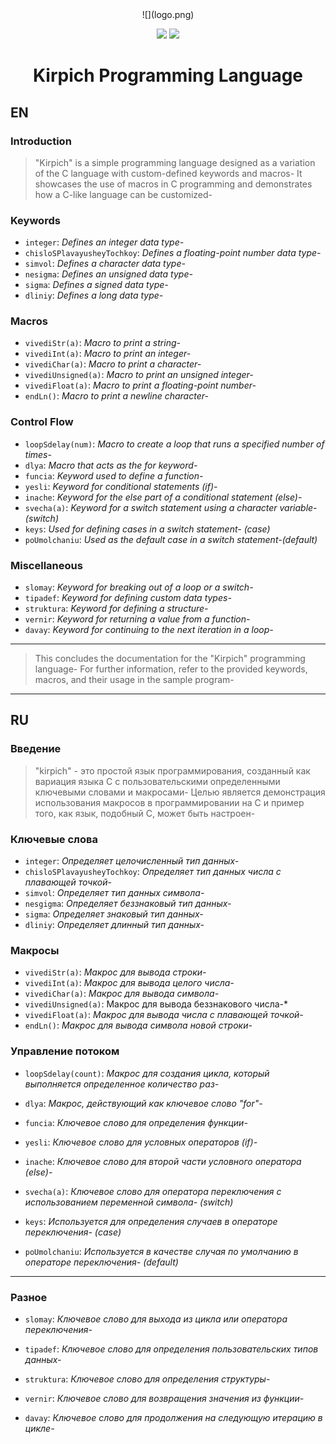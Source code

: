 <center> 
![](logo.png)
</center> 

<center>

[![](https://img-shields-io/badge/Doc-RU-red?style=flat-square&logo=github)](#RU)
[![](https://img-shields-io/badge/Doc-EN-blue?style=flat-square&logo=list)](#EN)


# Kirpich Programming Language
</center>


## EN


### Introduction

>"Kirpich" is a simple programming language designed as a variation of the C language with custom-defined keywords and macros- It showcases the use of macros in C programming and demonstrates how a C-like language can be customized-

### Keywords

- `integer`: *Defines an integer data type-*
- `chisloSPlavayusheyTochkoy`: *Defines a floating-point number data type-*
- `simvol`: *Defines a character data type-*
- `nesigma`: *Defines an unsigned data type-*
- `sigma`: *Defines a signed data type-*
- `dliniy`: *Defines a long data type-*

### Macros

- `vivediStr(a)`: *Macro to print a string-*
- `vivediInt(a)`: *Macro to print an integer-*
- `vivediChar(a)`: *Macro to print a character-*
- `vivediUnsigned(a)`: *Macro to print an unsigned integer-*
- `vivediFloat(a)`: *Macro to print a floating-point number-*
- `endLn()`: *Macro to print a newline character-*

### Control Flow

- `loopSdelay(num)`: *Macro to create a loop that runs a specified number of times-*
- `dlya`: *Macro that acts as the for keyword-*
- `funcia`: *Keyword used to define a function-*
- `yesli`: *Keyword for conditional statements (if)-*
- `inache`: *Keyword for the else part of a conditional statement (else)-*
- `svecha(a)`: *Keyword for a switch statement using a character variable-(switch)*
- `keys`: *Used for defining cases in a switch statement- (case)*
- `poUmolchaniu`: *Used as the default case in a switch statement-(default)*

### Miscellaneous

- `slomay`: *Keyword for breaking out of a loop or a switch-*
- `tipadef`: *Keyword for defining custom data types-*
- `struktura`: *Keyword for defining a structure-*
- `vernir`: *Keyword for returning a value from a function-*
- `davay`: *Keyword for continuing to the next iteration in a loop-*

---
> This concludes the documentation for the "Kirpich" programming language- For further information, refer to the provided keywords, macros, and their usage in the sample program-

---
## RU


### Введение

>"kirpich" - это простой язык программирования, созданный как вариация языка C с пользовательскими определенными ключевыми словами и макросами- Целью является демонстрация использования макросов в программировании на C и пример того, как язык, подобный C, может быть настроен-



### Ключевые слова

- `integer`: *Определяет целочисленный тип данных-*
- `chisloSPlavayusheyTochkoy`: *Определяет тип данных числа с плавающей точкой-*
- `simvol`: *Определяет тип данных символа-*
- `nesgigma`: *Определяет беззнаковый тип данных-*
- `sigma`: *Определяет знаковый тип данных-*
- `dliniy`: *Определяет длинный тип данных-*



### Макросы

- `vivediStr(a)`: *Макрос для вывода строки-*
- `vivediInt(a)`: *Макрос для вывода целого числа-*
- `vivediChar(a)`: *Макрос для вывода символа-*
- `vivediUnsigned(a)`: Макрос для вывода беззнакового числа-*
- `vivediFloat(a)`: *Макрос для вывода числа с плавающей точкой-*
- `endLn()`: *Макрос для вывода символа новой строки-*



### Управление потоком

- `loopSdelay(count)`: *Макрос для создания цикла, который выполняется определенное количество раз-*
- `dlya`: *Макрос, действующий как ключевое слово "for"-*
- `funcia`: *Ключевое слово для определения функции-*

- `yesli`: *Ключевое слово для условных операторов (if)-*
- `inache`: *Ключевое слово для второй части условного оператора (else)-*

- `svecha(a)`: *Ключевое слово для оператора переключения с использованием переменной символа- (switch)*
- `keys`: *Используется для определения случаев в операторе переключения- (case)*
- `poUmolchaniu`: *Используется в качестве случая по умолчанию в операторе переключения- (default)*

---

### Разное

- `slomay`: *Ключевое слово для выхода из цикла или оператора переключения-*

- `tipadef`: *Ключевое слово для определения пользовательских типов данных-*
- `struktura`: *Ключевое слово для определения структуры-*

- `vernir`: *Ключевое слово для возвращения значения из функции-*
- `davay`: *Ключевое слово для продолжения на следующую итерацию в цикле-*
